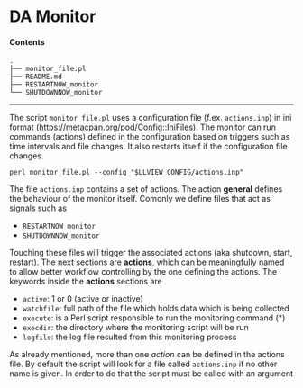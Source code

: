 # DA Monitor

#### Contents

```
.
├── monitor_file.pl
├── README.md
├── RESTARTNOW_monitor
└── SHUTDOWNNOW_monitor
```

---

The script `monitor_file.pl` uses a configuration file (f.ex. `actions.inp`) in ini format (https://metacpan.org/pod/Config::IniFiles).
The monitor can run commands (actions) defined in the configuration based on triggers such as time intervals and file changes.
It also restarts itself if the configuration file changes.

```
perl monitor_file.pl --config "$LLVIEW_CONFIG/actions.inp"
```

The file `actions.inp` contains a set of actions. The action **general** defines the
behaviour of the monitor itself. Comonly we define files that act as signals such as

* `RESTARTNOW_monitor`
* `SHUTDOWNNOW_monitor`

Touching these files will trigger the associated actions (aka shutdown, start, restart).
The next sections are **actions**, which can be meaningfully named to
allow better workflow controlling by the one defining the actions.
The keywords inside the **actions** sections are

* `active`: 1 or 0 (active or inactive)
* `watchfile`: full path of the file which holds data which is being collected
* `execute`: is a Perl script responsible to run the monitoring command (*)
* `execdir`: the directory where the monitoring script will be run
* `logfile`: the log file resulted from this monitoring process

As already mentioned, more than one *action* can be defined in the
actions file. By default the script will look for a file called
`actions.inp` if no other name is given. In order to do that
the script must be called with an argument

